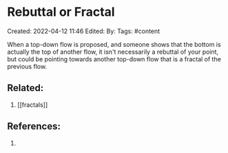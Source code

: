 # Rebuttal or Fractal
Created: 2022-04-12 11:46
Edited: 
By: 
Tags: #content 

When a top-down flow is proposed, and someone shows that the bottom is actually the top of another flow, it isn't necessarily a rebuttal of your point, but could be pointing towards another top-down flow that is a fractal of the previous flow.

## Related:
1. [[fractals]]

## References:
1. 